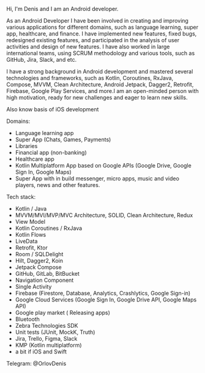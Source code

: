 Hi, I'm Denis and I am an Android developer.

As an Android Developer I have been involved in creating and improving various applications for different domains, 
such as language learning, super app, healthcare, and finance. I have implemented new features, fixed bugs, 
redesigned existing features, and participated in the analysis of user activities and design of new features. 
I have also worked in large international teams, using SCRUM methodology and various tools, such as GitHub, Jira, Slack, and etc.

I have a strong background in Android development and mastered several technologies and frameworks, such as 
Kotlin, Coroutines, RxJava, Compose, MVVM, Clean Architecture, Android Jetpack, Dagger2, Retrofit, Firebase, 
Google Play Services, and more.I am an open-minded person with high motivation, 
ready for new challenges and eager to learn new skills.

Also know basis of iOS development

Domains:

  - Language learning app
  - Super App (Chats, Games, Payments)
  - Libraries
  - Financial app (non-banking)
  - Healthcare app
  - Kotlin Multiplatform App based on Google APIs (Google Drive, Google Sign In, Google Maps)
  - Super App with in build messenger, micro apps, music and video players, news and other features.
 
Tech stack:

  - Kotlin / Java
  - MVVM/MVI/MVP/MVC Architecture, SOLID, Clean Architecture, Redux
  - View Model
  - Kotlin Coroutines / RxJava
  - Kotlin Flows
  - LiveData
  - Retrofit, Ktor
  - Room / SQLDelight
  - Hilt, Dagger2, Koin
  - Jetpack Compose
  - GitHub, GitLab, BitBucket
  - Navigation Component 
  - Single Activity
  - Firebase (Firestore, Database, Analytics, Crashlytics, Google Sign-in)
  - Google Cloud Services (Google Sign In, Google Drive API, Google Maps API)
  - Google play market ( Releasing apps)
  - Bluetooth
  - Zebra Technologies SDK
  - Unit tests (JUnit, MockK, Truth)
  - Jira, Trello, Figma, Slack
  - KMP (Kotlin multiplatform)
  - a bit if iOS and Swift

Telegram: @OrlovDenis
